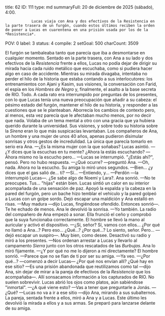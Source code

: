 title:          62
ID:             111
type:           md
summaryFull:    20 de diciembre de 2025 (sábado), 4:00.
                
                Lucas viaja con Ana y dos efectivos de la Resistencia en la parte trasera de un furgón, cuando estos últimos reciben la orden de poner a Lucas en cuarentena en una prisión usada por los de la *Resistencia*.
POV:            0
label:          3
status:         4
compile:        2
setGoal:        500
charCount:      3509


El furgón se tambaleaba tanto que parecía que iba a desmontarse en cualquier momento. Sentado en la parte trasera, con Ana a su lado y dos efectivos de la *Resistencia* frente a ellos, Lucas no podía dejar de dirigir su mirada hacia cada ruido metálico que escuchaba, como si pudiera hacer algo en caso de accidente.
Mientras su mirada divagaba, intentaba no perder el hilo de la historia que estaba contando a sus interlocutores: los entrenamientos con Ajani y Kasim, sus visiones, la conversación con Farid, el espía en los *Hombres de Negro* y, finalmente, el asalto a la base secreta de RIO.
Todo.
A cada rato era interrumpido por preguntas de los presentes, con lo que Lucas tenía una nueva preocupación que añadir a su cabeza: el pésimo estado del furgón, mantener el hilo de su historia, y responder a las cuestiones que se le planteaban.
Aborrecía los cambios de contexto pero, al menos, esta vez parecía que le afectaban mucho menos, por no decir que nada. Volaba de un tema mental a otro con una gracia que ya hubiera querido durante la universidad.
Sus visiones, y sobre todo su historia sobre la *Sirena* eran lo que más suspicacias levantaban. Los compañeros de Ana, un hombre y una mujer de unos 40 años, apenas pudieron disimular sonrisas y otros gestos de incredulidad. La única que parecía tomarlo en serio era Ana.
—¿Es la misma mujer con la que soñabas?
Lucas asintió.
—¿Y dices que la escuchas en tu mente? ¿Ahora la estás escuchando?
—Ahora mismo no la escucho pero... —Lucas se interrumpió.
"¿Estás ahí?", pensó.
Pero no hubo respuesta.
—¿Qué ocurre? —preguntó Ana.
—Oh, nada. Ahora no la escucho.
Su amiga lo miró unos segundos.
—Bien... ¿y dices que el gas salió de... ti?
—Sí...
—Entiendo, y...
—Perdón —la interrumpió Lucas—. ¿Se sabe algo de Noemí y Lara?.
Ana sonrió.
—No te preocupes. Tus... "hijas" están bien.
Lucas sintió un calor en su interior acompañada de una sensación de paz. Apoyó la espalda y la cabeza en la pared del furgón, pero un bache hizo temblar el vehículo y la pared golpeó a Lucas con un golpe sordo.
Dejó escapar una maldición y Ana estalló en risas.
—Muy madura —dijo Lucas, fingiéndose ofendido. Entonces sonrió—. Te he echado de menos.
Ana le devolvió la sonrisa.
—Yo también.
La radio del compañero de Ana empezó a sonar. Ella frunció el ceño y comprobó que la suya funcionaba correctamente.
El hombre se llevó la mano al auricular y activó el dispositivo.
—¿Sí, señor? Sí, vamos con ellos... ¿Por qué no llamó a Ana...? Pero eso... ¿Qué...? ¿Por qué...? Lo siento, señor. Pero... —dejó escapar un suspiro—. Muy bien, como desee.
Desactivó su radio y miró a los presentes.
—Nos ordenan arrestar a Lucas y llevarlo al campamento *Sierra* junto con los otros rescatados de las *Burbujas*.
Ana lo miró fijamente.
—¿Y por qué no me lo dijeron a mí directamente?
El hombre sonrió.
—Parece que no se fían de ti por ser su amiga.
—Ya veo.
—¿Por qué...? —comenzó a decir Lucas— ¿Por qué nos envían allí? ¿Qué hay en ese sitio?
—Es una prisión abandonada que reutilizamos como tal —dijo Ana, sin dejar de mirar a la pareja de efectivos de la *Resistencia* que los acompañaba—. Allí sonsacamos información a los capturados de RIO. No suelen sobrevivir.
Lucas abrió los ojos como platos, aún sabiéndose "inmortal".
—¿A qué viene esto?
—Vas a tener que preguntarle a Jonás.
—¿Qué?
—Lucas no va a ir a ese sitio —dijo Ana, mirando a sus subalternos.
La pareja, sentada frente a ellos, miró a Ana y a Lucas. Este último les devolvió la mirada a ellos y a sus armas.
Se preparó para lanzarse delante de su amiga.